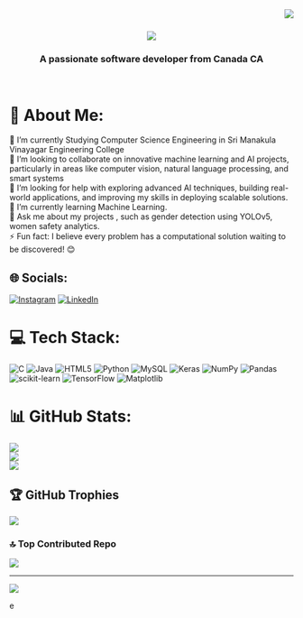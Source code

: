<img align="right" src="https://visitor-badge.laobi.icu/badge?page_id=salesp07.salesp07" />

<h1 align="center">
  <a href="https://git.io/typing-svg">
    <img src="https://readme-typing-svg.herokuapp.com/?font=Righteous&size=35&center=true&vCenter=true&width=500&height=70&duration=4000&lines=Hi+There!+👋;+I'm+Anoupriya!;" />
  </a>
</h1>

<h3 align="center">A passionate software developer from Canada CA</h3>

<br/>


# 💫 About Me:
🔭 I’m currently Studying Computer Science Engineering in Sri Manakula Vinayagar Engineering College<br>👯 I’m looking to collaborate on innovative machine learning and AI projects, particularly in areas like computer vision, natural language processing, and smart systems<br>🤝 I’m looking for help with  exploring advanced AI techniques, building real-world applications, and improving my skills in deploying scalable solutions.<br>🌱 I’m currently learning Machine Learning.<br>💬 Ask me about my projects , such as gender detection using YOLOv5, women safety analytics.<br>⚡ Fun fact: I believe every problem has a computational solution waiting to be discovered! 😊


## 🌐 Socials:
[![Instagram](https://img.shields.io/badge/Instagram-%23E4405F.svg?logo=Instagram&logoColor=white)](https://instagram.com/anouasp_10) [![LinkedIn](https://img.shields.io/badge/LinkedIn-%230077B5.svg?logo=linkedin&logoColor=white)](https://linkedin.com/in/Anoupriya) 

# 💻 Tech Stack:
![C](https://img.shields.io/badge/c-%2300599C.svg?style=for-the-badge&logo=c&logoColor=white) ![Java](https://img.shields.io/badge/java-%23ED8B00.svg?style=for-the-badge&logo=openjdk&logoColor=white) ![HTML5](https://img.shields.io/badge/html5-%23E34F26.svg?style=for-the-badge&logo=html5&logoColor=white) ![Python](https://img.shields.io/badge/python-3670A0?style=for-the-badge&logo=python&logoColor=ffdd54) ![MySQL](https://img.shields.io/badge/mysql-4479A1.svg?style=for-the-badge&logo=mysql&logoColor=white) ![Keras](https://img.shields.io/badge/Keras-%23D00000.svg?style=for-the-badge&logo=Keras&logoColor=white) ![NumPy](https://img.shields.io/badge/numpy-%23013243.svg?style=for-the-badge&logo=numpy&logoColor=white) ![Pandas](https://img.shields.io/badge/pandas-%23150458.svg?style=for-the-badge&logo=pandas&logoColor=white) ![scikit-learn](https://img.shields.io/badge/scikit--learn-%23F7931E.svg?style=for-the-badge&logo=scikit-learn&logoColor=white) ![TensorFlow](https://img.shields.io/badge/TensorFlow-%23FF6F00.svg?style=for-the-badge&logo=TensorFlow&logoColor=white) ![Matplotlib](https://img.shields.io/badge/Matplotlib-%23ffffff.svg?style=for-the-badge&logo=Matplotlib&logoColor=black)
# 📊 GitHub Stats:
![](https://github-readme-stats.vercel.app/api?username=anoux&theme=gotham&hide_border=false&include_all_commits=true&count_private=false)<br/>
![](https://github-readme-streak-stats.herokuapp.com/?user=anoux&theme=gotham&hide_border=false)<br/>
![](https://github-readme-stats.vercel.app/api/top-langs/?username=anoux&theme=gotham&hide_border=false&include_all_commits=true&count_private=false&layout=compact)

## 🏆 GitHub Trophies
![](https://github-profile-trophy.vercel.app/?username=anoux&theme=radical&no-frame=false&no-bg=true&margin-w=4)

### 🔝 Top Contributed Repo
![](https://github-contributor-stats.vercel.app/api?username=anoux&limit=5&theme=dark&combine_all_yearly_contributions=true)

---
[![](https://visitcount.itsvg.in/api?id=anoux&icon=0&color=0)](https://visitcount.itsvg.in)

<!-- Proudly created with GPRM ( https://gprm.itsvg.in ) -->e<br>

